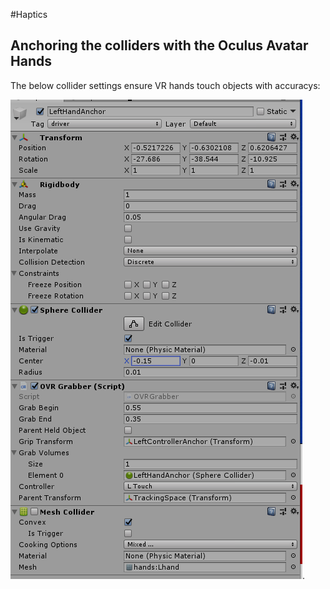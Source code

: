 #Haptics
## Anchoring the colliders with the Oculus Avatar Hands
The below collider settings ensure VR hands touch objects with accuracys:

![Adding components](../images/LHand_Sphere_Collider_Stngs.PNG).
